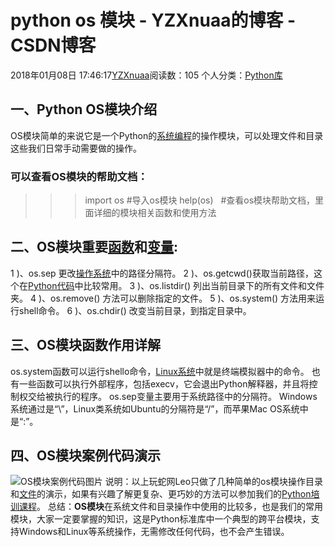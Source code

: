 # python os 模块 - YZXnuaa的博客 - CSDN博客
2018年01月08日 17:46:17[YZXnuaa](https://me.csdn.net/YZXnuaa)阅读数：105
个人分类：[Python库](https://blog.csdn.net/YZXnuaa/article/category/7389269)
## 一、Python OS模块介绍
OS模块简单的来说它是一个Python的[系统编程](http://www.iplaypy.com/sys/)的操作模块，可以处理文件和目录这些我们日常手动需要做的操作。
### 可以查看OS模块的帮助文档：
>>> import os #导入os模块
>>> help(os)   #查看os模块帮助文档，里面详细的模块相关函数和使用方法
## 二、OS模块重要[函数](http://www.iplaypy.com/jichu/function.html)和[变量](http://www.iplaypy.com/jichu/var.html):
1 )、os.sep 更改[操作系统](http://www.iplaypy.com/sys/)中的路径分隔符。
2 )、os.getcwd()获取当前路径，这个在[Python代码](http://www.iplaypy.com/code/)中比较常用。
3 )、os.listdir() 列出当前目录下的所有文件和文件夹。
4 )、os.remove() 方法可以删除指定的文件。
5 )、os.system() 方法用来运行shell命令。
6 )、os.chdir() 改变当前目录，到指定目录中。
## 三、OS模块函数作用详解
os.system函数可以运行shello命令，[Linux系统](http://www.iplaypy.com/linux/)中就是终端模拟器中的命令。
也有一些函数可以执行外部程序，包括execv，它会退出Python解释器，并且将控制权交给被执行的程序。
os.sep变量主要用于系统路径中的分隔符。
Windows系统通过是“\\”，Linux类系统如Ubuntu的分隔符是“/”，而苹果Mac OS系统中是“:”。
## 四、OS模块案例代码演示
![OS模块案例代码图片](http://www.iplaypy.com/uploads/allimg/131211/1-1312111J3553P.jpg)
说明：以上玩蛇网Leo只做了几种简单的os模块操作目录和[文件](http://www.iplaypy.com/sys/open.html)的演示，如果有兴趣了解更复杂、更巧妙的方法可以参加我们的[Python培训课程](http://peixun.iplaypython.com/)。
总结：**OS模块**在系统文件和目录操作中使用的比较多，也是我们的常用模块，大家一定要掌握的知识，这是Python标准库中一个典型的跨平台模块，支持Windows和Linux等系统操作，无需修改任何代码，也不会产生错误。
